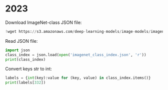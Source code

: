 # 2023
Download ImageNet-class JSON file:
```python
!wget https://s3.amazonaws.com/deep-learning-models/image-models/imagenet_class_index.json
```

Read JSON file:
```python
import json
class_index = json.load(open('imagenet_class_index.json', 'r'))
print(class_index)
```

Convert keys str to int:
```python
labels = {int(key):value for (key, value) in class_index.items()}
print(labels[332])
```
